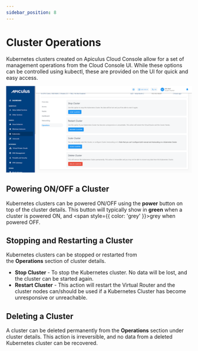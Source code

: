 ```yaml
---
sidebar_position: 8
---
```

# Cluster Operations

Kubernetes clusters created on Apiculus Cloud Console allow for a set of management operations from the Cloud Console UI. While these options can be controlled using kubectl, these are provided on the UI for quick and easy access.

![Cluster Operations](img/ClusterOperations.png)

## Powering ON/OFF a Cluster

Kubernetes clusters can be powered ON/OFF using the **power** button on top of the cluster details. This button will typically show in <span class="green">**green**</span> when a cluster is powered ON, and <span style={{ color: 'grey' }}>grey</span> when powered OFF.

## Stopping and Restarting a Cluster

Kubernetes clusters can be stopped or restarted from the **Operations** section of cluster details.

- **Stop Cluster** - To stop the Kubernetes cluster. No data will be lost, and the cluster can be started again.
- **Restart Cluster** - This action will restart the Virtual Router and the cluster nodes can/should be used if a Kubernetes Cluster has become unresponsive or unreachable.

## Deleting a Cluster

A cluster can be deleted permanently from the **Operations** section under cluster details. This action is irreversible, and no data from a deleted Kubernetes cluster can be recovered.



